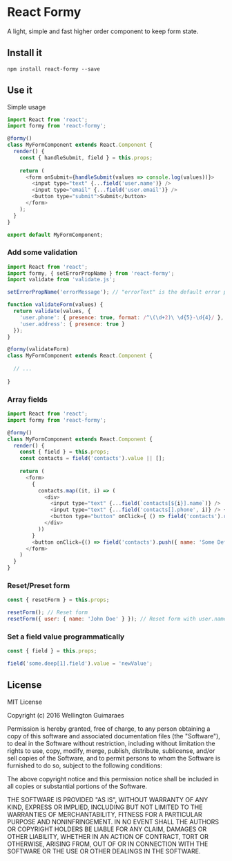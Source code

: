 # React Formy
A light, simple and fast higher order component to keep form state.

## Install it
`npm install react-formy --save`

## Use it

Simple usage

```js
import React from 'react';
import formy from 'react-formy';

@formy()
class MyFormComponent extends React.Component {
  render() {
    const { handleSubmit, field } = this.props;
    
    return (
      <form onSubmit={handleSubmit(values => console.log(values))}>
        <input type="text" {...field('user.name')} />
        <input type="email" {...field('user.email')} />
        <button type="submit">Submit</button>
      </form>
    );
  }
}

export default MyFormComponent;
```

### Add some validation
```js
import React from 'react';
import formy, { setErrorPropName } from 'react-formy';
import validate from 'validate.js';

setErrorPropName('errorMessage'); // "errorText" is the default error prop name

function validateForm(values) {
  return validate(values, {
    'user.phone': { presence: true, format: /^\(\d+2)\ \d{5}-\d{4}/ },
    'user.address': { presence: true }
  });
}

@formy(validateForm)
class MyFormComponent extends React.Component {
  
  // ...
      
}
```

### Array fields
```js
import React from 'react';
import formy from 'react-formy';

@formy()
class MyFormComponent extends React.Component {
  render() {
    const { field } = this.props;
    const contacts = field('contacts').value || [];
    
    return (
      <form>
        {
          contacts.map((it, i) => (
            <div>
              <input type="text" {...field(`contacts[${i}].name`)} />
              <input type="text" {...field('contacts[].phone', i)} /> { /* You can use indexes this way too */ }
              <button type="button" onClick={ () => field('contacts').remove(i) }>Remove</button>
            </div>
          )) 
        }
        <button onClick={() => field('contacts').push({ name: 'Some Default Value' })}>Add contact</button>
      </form>
    )
  }
}
```

### Reset/Preset form
```js
const { resetForm } = this.props;

resetForm(); // Reset form
resetForm({ user: { name: 'John Doe' } }); // Reset form with user.name preset value
```

### Set a field value programmatically
```js
const { field } = this.props;

field('some.deep[1].field').value = 'newValue';
```

## License
MIT License

Copyright (c) 2016 Wellington Guimaraes

Permission is hereby granted, free of charge, to any person obtaining a copy
of this software and associated documentation files (the "Software"), to deal
in the Software without restriction, including without limitation the rights
to use, copy, modify, merge, publish, distribute, sublicense, and/or sell
copies of the Software, and to permit persons to whom the Software is
furnished to do so, subject to the following conditions:

The above copyright notice and this permission notice shall be included in all
copies or substantial portions of the Software.

THE SOFTWARE IS PROVIDED "AS IS", WITHOUT WARRANTY OF ANY KIND, EXPRESS OR
IMPLIED, INCLUDING BUT NOT LIMITED TO THE WARRANTIES OF MERCHANTABILITY,
FITNESS FOR A PARTICULAR PURPOSE AND NONINFRINGEMENT. IN NO EVENT SHALL THE
AUTHORS OR COPYRIGHT HOLDERS BE LIABLE FOR ANY CLAIM, DAMAGES OR OTHER
LIABILITY, WHETHER IN AN ACTION OF CONTRACT, TORT OR OTHERWISE, ARISING FROM,
OUT OF OR IN CONNECTION WITH THE SOFTWARE OR THE USE OR OTHER DEALINGS IN THE
SOFTWARE.
